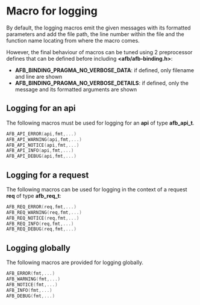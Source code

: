 Macro for logging
=================

By default, the logging macros emit the given messages
with its formatted parameters and add the file path, the line
number within the file and the function name locating
from where the macro comes.

However, the final behaviour of macros can be tuned
using 2 preprocessor defines that can be defined
before including **<afb/afb-binding.h>**:

- **AFB_BINDING_PRAGMA_NO_VERBOSE_DATA**:
  if defined, only filename and line are shown
- **AFB_BINDING_PRAGMA_NO_VERBOSE_DETAILS**:
  if defined, only the message and its formatted arguments are shown


## Logging for an api

The following macros must be used for logging for an **api** of type
**afb_api_t**.

```C
AFB_API_ERROR(api,fmt,...)
AFB_API_WARNING(api,fmt,...)
AFB_API_NOTICE(api,fmt,...)
AFB_API_INFO(api,fmt,...)
AFB_API_DEBUG(api,fmt,...)
```

## Logging for a request


The following macros can be used for logging in the context
of a request **req** of type **afb_req_t**:

```C
AFB_REQ_ERROR(req,fmt,...)
AFB_REQ_WARNING(req,fmt,...)
AFB_REQ_NOTICE(req,fmt,...)
AFB_REQ_INFO(req,fmt,...)
AFB_REQ_DEBUG(req,fmt,...)
```

## Logging globally

The following macros are provided for logging globally.

```C
AFB_ERROR(fmt,...)
AFB_WARNING(fmt,...)
AFB_NOTICE(fmt,...)
AFB_INFO(fmt,...)
AFB_DEBUG(fmt,...)
```


